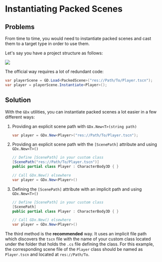# Instantiating Packed Scenes

## Problems

From time to time, you would need to instantiate packed scenes and cast them to a target type in order to use them.

Let's say you have a project structure as follows:

![](~/images/ScenePathStructure.png)

The official way requires a lot of redundant code:

```csharp
var playerScene = GD.Load<PackedScene>("res://Path/To/Player.tscn");
var player = playerScene.Instantiate<Player>();
```

## Solution

With the `GDx` utilities, you can instantiate packed scenes a lot easier in a few different ways:

1. Providing an explicit scene path with `GDx.New<T>(string path)`
   ```csharp
   var player = GDx.New<Player>("res://Path/To/Player.tscn");
   ```
2. Providing an explicit scene path with the `[ScenePath]` attribute and using `GDx.New<T>()`

   ```csharp
   // Define [ScenePath] in your custom class
   [ScenePath("res://Path/To/Player.tscn")]
   public partial class Player : CharacterBody3D { }

   // Call GDx.New() elsewhere
   var player = GDx.New<Player>()
   ```

3. Defining the `[ScenePath]` attribute with an implicit path and using `GDx.New<T>()`

   ```csharp
   // Define [ScenePath] in your custom class
   [ScenePath]
   public partial class Player : CharacterBody3D { }

   // Call GDx.New() elsewhere
   var player = GDx.New<Player>()
   ```

The third method is the **recommended** way. It uses an implicit file path which discovers the `tscn` file with the name of your custom class located under the folder that holds the `.cs` file defining the class. For this example, the corresponding scene file of the `Player` class should be named as `Player.tscn` and located at `res://Path/To`.
